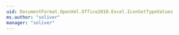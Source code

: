 ```yaml
---
uid: DocumentFormat.OpenXml.Office2010.Excel.IconSetTypeValues
ms.author: "soliver"
manager: "soliver"
---
```

